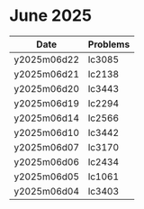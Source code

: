 # June 2025

| Date        | Problems |
| ----------- | -------- |
| y2025m06d22 | lc3085   |
| y2025m06d21 | lc2138   |
| y2025m06d20 | lc3443   |
| y2025m06d19 | lc2294   |
| y2025m06d14 | lc2566   |
| y2025m06d10 | lc3442   |
| y2025m06d07 | lc3170   |
| y2025m06d06 | lc2434   |
| y2025m06d05 | lc1061   |
| y2025m06d04 | lc3403   |
